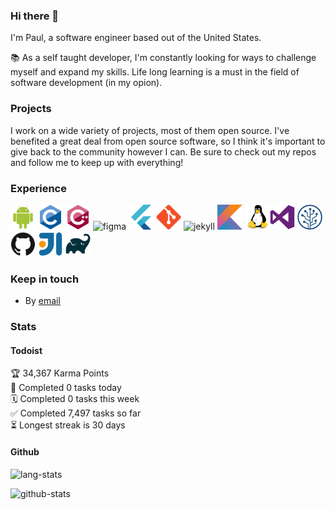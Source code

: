 ### Hi there 👋

I'm Paul, a software engineer based out of the United States. 

:books: As a self taught developer, I'm constantly looking for ways to challenge myself and expand my skills. Life long learning is a must in the field of software development (in my opion).

### Projects

I work on a wide variety of projects, most of them open source. I've benefited a great deal from open source software, so I think it's important to give back to the community however I can. Be sure to check out my repos and follow me to keep up with everything! 

### Experience

<p align="left"><img src="https://github.com/devicons/devicon/blob/v2.8.2/icons/android/android-original.svg" alt="android" width="40" height="40"/> <img src="https://github.com/devicons/devicon/blob/v2.8.2/icons/c/c-original.svg" alt="c" width="40" height="40"/> <img src="https://github.com/devicons/devicon/blob/v2.8.2/icons/cplusplus/cplusplus-original.svg" alt="cplusplus" width="40" height="40"/> <img src="https://www.vectorlogo.zone/logos/figma/figma-icon.svg" alt="figma" width="40" height="40"/> <img src="https://github.com/devicons/devicon/blob/v2.8.2/icons/flutter/flutter-original.svg" alt="flutter" width="40" height="40"/> <img src="https://github.com/devicons/devicon/blob/v2.8.2/icons/git/git-plain.svg" alt="git" width="40" height="40"/> <img src="https://www.vectorlogo.zone/logos/jekyllrb/jekyllrb-icon.svg" alt="jekyll" width="40" height="40"/> <img src="https://github.com/devicons/devicon/blob/v2.8.2/icons/kotlin/kotlin-original.svg" alt="kotlin" width="40" height="40"/> <img src="https://github.com/devicons/devicon/blob/v2.8.2/icons/linux/linux-original.svg" alt="linux" width="40" height="40"/><img src="https://github.com/devicons/devicon/blob/v2.8.2/icons/visualstudio/visualstudio-plain.svg" alt="visual-studio" width="40" height="40"/> <img src="https://github.com/devicons/devicon/blob/v2.8.2/icons/sourcetree/sourcetree-original.svg" alt="sourcetree" width="40" heigh="40"/> <img src="https://github.com/devicons/devicon/blob/v2.8.2/icons/github/github-original.svg" alt="github" width="40" height="40"/> <img src="https://github.com/devicons/devicon/blob/v2.8.2/icons/intellij/intellij-original.svg" alt="intellij" width="40" height="40"/> <img src="https://github.com/devicons/devicon/blob/v2.8.2/icons/gradle/gradle-plain.svg" alt="gradle" width="40" height="40"/> </p>

### Keep in touch

- By [email](mailto:developer.paul.123@gmail.com)

### Stats

#### Todoist
<!-- TODO-IST:START -->
🏆  34,367 Karma Points           
🌸  Completed 0 tasks today           
🗓  Completed 0 tasks this week           
✅  Completed 7,497 tasks so far           
⏳  Longest streak is 30 days
<!-- TODO-IST:END -->

#### Github

![lang-stats](https://github-readme-stats.vercel.app/api/top-langs/?username=developerpaul123&langs_count=10&layout=compact&hide=html&theme=dark) 

![github-stats](https://github-readme-stats.vercel.app/api?username=developerpaul123&show_icons=true&count_private=true&theme=dark)
